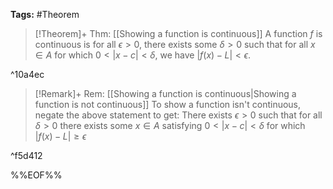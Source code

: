 **Tags:** #Theorem 

> [!Theorem]+ Thm: [[Showing a function is continuous]]
> A function $f$ is continuous is for all $\epsilon>0$, there exists some $\delta>0$ such that for all $x \in A$ for which $0<\lvert x-c \rvert <\delta$, we have $\lvert f(x)-L \rvert < \epsilon$.

^10a4ec

> [!Remark]+ Rem: [[Showing a function is continuous|Showing a function is not continuous]]
> To show a function isn't continuous, negate the above statement to get:
> There exists $\epsilon>0$ such that for all $\delta>0$ there exists some $x \in A$ satisfying $0<\lvert x-c \rvert<\delta$ for which $\lvert  f(x)-L \rvert\ge \epsilon$

^f5d412

%%EOF%%